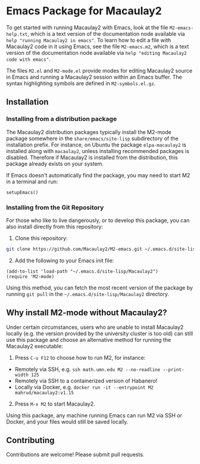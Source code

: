 Emacs Package for Macaulay2
===========================

To get started with running Macaulay2 with Emacs, look at the file `M2-emacs-help.txt`, which is a text version of the documentation node available via `help "running Macaulay2 in emacs"`. To learn how to edit a file with Macaulay2 code in it using Emacs, see the file `M2-emacs.m2`, which is a text version of the documentation node available via `help "editing Macaulay2 code with emacs"`.

The files `M2.el` and `M2-mode.el` provide modes for editing Macaulay2 source in Emacs and running a Macaulay2 session within an Emacs buffer. The syntax highlighting symbols are defined in `M2-symbols.el.gz`.

## Installation

### Installing from a distribution package

The Macaulay2 distribution packages typically install the M2-mode package somewhere in the `share/emacs/site-lisp` subdirectory of the installation prefix. For instance, on Ubuntu the package `elpa-macaulay2` is installed along with `macaulay2`, unless installing recommended packages is disabled. Therefore if Macaulay2 is installed from the distribution, this package already exists on your system.

If Emacs doesn't automatically find the package, you may need to start M2 in a terminal and run:
```m2
setupEmacs()
```

<!--
### Installing from MELPA

Alternatively, for those who would like to install M2-mode without installing Macaulay2 itself, you can install this package from MELPA:

1. Add the following to your Emacs init file (`~/.emacs`) to [enable the MELPA repository](https://melpa.org/#/getting-started):
```elisp
(package-initialize)

(setq package-archives '(("melpa" . "https://melpa.org/packages/")))
```

2. Press `M-x package-list-packages`, then find and install M2-mode.
-->

### Installing from the Git Repository

For those who like to live dangerously, or to develop this package, you can also install directly from this repository:

1. Clone this repository:
```bash
git clone https://github.com/Macaulay2/M2-emacs.git ~/.emacs.d/site-lisp/Macaulay2
```

2. Add the following to your Emacs init file:
```elisp
(add-to-list 'load-path "~/.emacs.d/site-lisp/Macaulay2")
(require 'M2-mode)
```

Using this method, you can fetch the most recent version of the package by running `git pull` in the `~/.emacs.d/site-lisp/Macaulay2` directory.

## Why install M2-mode without Macaulay2?

Under certain circumstances, users who are unable to install Macaulay2 locally (e.g. the version provided by the university cluster is too old) can still use this package and choose an alternative method for running the Macaulay2 executable:

1. Press `C-u F12` to choose how to run M2, for instance:
  - Remotely via SSH, e.g. `ssh math.umn.edu M2 --no-readline --print-width 125`
  - Remotely via SSH to a containerized version of Habanero!
  - Locally via Docker, e.g. `docker run -it --entrypoint M2 mahrud/macaulay2:v1.15`

2. Press `M-x M2` to start Macaulay2.

Using this package, any machine running Emacs can run M2 via SSH or Docker, and your files would still be saved locally.

## Contributing

Contributions are welcome! Please submit pull requests.
